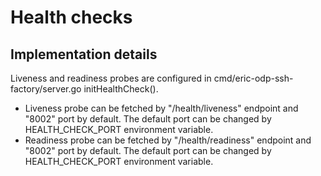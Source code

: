 # Health checks

## Implementation details

Liveness and readiness probes are configured in
cmd/eric-odp-ssh-factory/server.go initHealthCheck().

- Liveness probe can be fetched by "/health/liveness" endpoint and "8002" port
by default. The default port can be changed by HEALTH_CHECK_PORT environment
variable.
- Readiness probe can be fetched by "/health/readiness" endpoint and "8002"
port by default. The default port can be changed by HEALTH_CHECK_PORT
environment variable.
